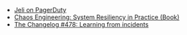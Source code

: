 - [Jeli on PagerDuty](https://www.pagerduty.com/platform/jeli/)
- [Chaos Engineering: System Resiliency in Practice (Book)](https://www.amazon.com/Chaos-Engineering-System-Resiliency-Practice/dp/1492043869)
- [The Changelog #478: Learning from incidents](https://changelog.com/podcast/478)